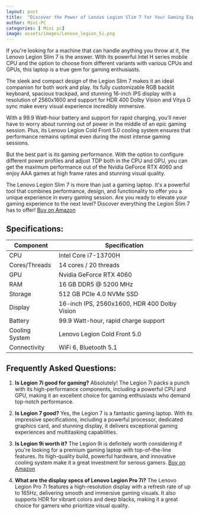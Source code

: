 ```yaml
---
layout: post
title:  "Discover the Power of Lenovo Legion Slim 7 for Your Gaming Experience!"
author: Mini-PC
categories: [ Mini pc]
image: assets/images/Lenovo_legion_5i.png
--- 
```


If you're looking for a machine that can handle anything you throw at it, the Lenovo Legion Slim 7 is the answer. With its powerful Intel H series mobile CPU and the option to choose from different variants with various CPUs and GPUs, this laptop is a true gem for gaming enthusiasts.

The sleek and compact design of the Legion Slim 7 makes it an ideal companion for both work and play. Its fully customizable RGB backlit keyboard, spacious trackpad, and stunning 16-inch IPS display with a resolution of 2560x1600 and support for HDR 400 Dolby Vision and Vitya G sync make every visual experience incredibly immersive.

With a 99.9 Watt-hour battery and support for rapid charging, you'll never have to worry about running out of power in the middle of an epic gaming session. Plus, its Lenovo Legion Cold Front 5.0 cooling system ensures that performance remains optimal even during the most intense gaming sessions.

But the best part is its gaming performance. With the option to configure different power profiles and adjust TDP both in the CPU and GPU, you can get the maximum performance out of the Nvidia GeForce RTX 4060 and enjoy AAA games at high frame rates and stunning visual quality.

The Lenovo Legion Slim 7 is more than just a gaming laptop. It's a powerful tool that combines performance, design, and functionality to offer you a unique experience in every gaming session. Are you ready to elevate your gaming experience to the next level? Discover everything the Legion Slim 7 has to offer! [Buy on Amazon](https://amzn.to/3vTzvoU)


## Specifications:

| Component                 | Specification                               |
|---------------------------|---------------------------------------------|
| CPU                       | Intel Core i7-13700H                        |
| Cores/Threads             | 14 cores / 20 threads                       |
| GPU                       | Nvidia GeForce RTX 4060                      |
| RAM                       | 16 GB DDR5 @ 5200 MHz                       |
| Storage                   | 512 GB PCIe 4.0 NVMe SSD                    |
| Display                   | 16-inch IPS, 2560x1600, HDR 400 Dolby Vision|
| Battery                   | 99.9 Watt-hour, rapid charge support        |
| Cooling System            | Lenovo Legion Cold Front 5.0                |
| Connectivity              | WiFi 6, Bluetooth 5.1                        |


## Frequently Asked Questions:

1. **Is Legion 7i good for gaming?**
   Absolutely! The Legion 7i packs a punch with its high-performance components, including a powerful CPU and GPU, making it an excellent choice for gaming enthusiasts who demand top-notch performance.

2. **Is Legion 7 good?**
   Yes, the Legion 7 is a fantastic gaming laptop. With its impressive specifications, including a powerful processor, dedicated graphics card, and stunning display, it delivers exceptional gaming experiences and multitasking capabilities.

3. **Is Legion 9i worth it?**
   The Legion 9i is definitely worth considering if you're looking for a premium gaming laptop with top-of-the-line features. Its high-quality build, powerful hardware, and innovative cooling system make it a great investment for serious gamers. [Buy on Amazon](https://amzn.to/3vTzvoU)

4. **What are the display specs of Lenovo Legion Pro 7i?**
   The Lenovo Legion Pro 7i features a high-resolution display with a refresh rate of up to 165Hz, delivering smooth and immersive gaming visuals. It also supports HDR for vibrant colors and deep blacks, making it a great choice for gamers who prioritize visual quality.




